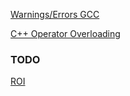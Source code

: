 [Warnings/Errors GCC](warnings-gcc.md)

[C++ Operator Overloading](operators.md)


### TODO
[ROI](https://onlinegdb.com/yjYkPdSxQl)
